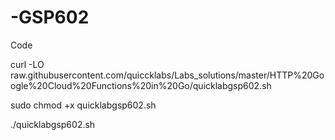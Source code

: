 # -GSP602
Code


curl -LO raw.githubusercontent.com/quiccklabs/Labs_solutions/master/HTTP%20Google%20Cloud%20Functions%20in%20Go/quicklabgsp602.sh

sudo chmod +x quicklabgsp602.sh

./quicklabgsp602.sh
